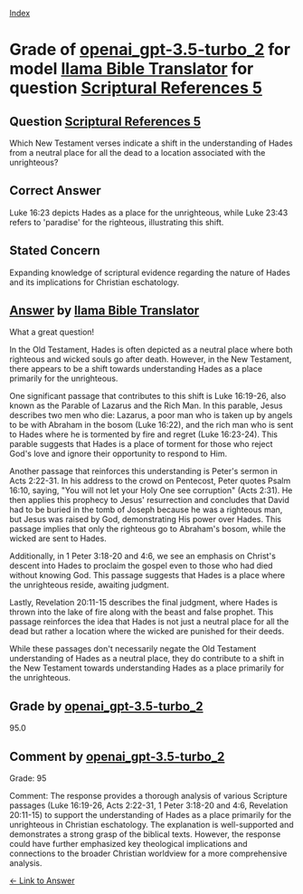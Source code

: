 
[Index](../../../../index.md)
# Grade of [openai_gpt-3.5-turbo_2](../../../grading_models/openai_gpt-3.5-turbo_2.md) for model [llama Bible Translator](../../../answering_models/llama_Bible_Translator.md) for question [Scriptural References 5](../../../questions/Scriptural_References_5.md)

## Question [Scriptural References 5](../../../questions/Scriptural_References_5.md)
Which New Testament verses indicate a shift in the understanding of Hades from a neutral place for all the dead to a location associated with the unrighteous?

## Correct Answer
Luke 16:23 depicts Hades as a place for the unrighteous, while Luke 23:43 refers to 'paradise' for the righteous, illustrating this shift.

## Stated Concern
Expanding knowledge of scriptural evidence regarding the nature of Hades and its implications for Christian eschatology.

## [Answer](../Scriptural_References_5.md) by [llama Bible Translator](../../../answering_models/llama_Bible_Translator.md)
What a great question!

In the Old Testament, Hades is often depicted as a neutral place where both righteous and wicked souls go after death. However, in the New Testament, there appears to be a shift towards understanding Hades as a place primarily for the unrighteous.

One significant passage that contributes to this shift is Luke 16:19-26, also known as the Parable of Lazarus and the Rich Man. In this parable, Jesus describes two men who die: Lazarus, a poor man who is taken up by angels to be with Abraham in the bosom (Luke 16:22), and the rich man who is sent to Hades where he is tormented by fire and regret (Luke 16:23-24). This parable suggests that Hades is a place of torment for those who reject God's love and ignore their opportunity to respond to Him.

Another passage that reinforces this understanding is Peter's sermon in Acts 2:22-31. In his address to the crowd on Pentecost, Peter quotes Psalm 16:10, saying, "You will not let your Holy One see corruption" (Acts 2:31). He then applies this prophecy to Jesus' resurrection and concludes that David had to be buried in the tomb of Joseph because he was a righteous man, but Jesus was raised by God, demonstrating His power over Hades. This passage implies that only the righteous go to Abraham's bosom, while the wicked are sent to Hades.

Additionally, in 1 Peter 3:18-20 and 4:6, we see an emphasis on Christ's descent into Hades to proclaim the gospel even to those who had died without knowing God. This passage suggests that Hades is a place where the unrighteous reside, awaiting judgment.

Lastly, Revelation 20:11-15 describes the final judgment, where Hades is thrown into the lake of fire along with the beast and false prophet. This passage reinforces the idea that Hades is not just a neutral place for all the dead but rather a location where the wicked are punished for their deeds.

While these passages don't necessarily negate the Old Testament understanding of Hades as a neutral place, they do contribute to a shift in the New Testament towards understanding Hades as a place primarily for the unrighteous.

## Grade by [openai_gpt-3.5-turbo_2](../../../grading_models/openai_gpt-3.5-turbo_2.md)
95.0

## Comment by [openai_gpt-3.5-turbo_2](../../../grading_models/openai_gpt-3.5-turbo_2.md)
Grade: 95

Comment: The response provides a thorough analysis of various Scripture passages (Luke 16:19-26, Acts 2:22-31, 1 Peter 3:18-20 and 4:6, Revelation 20:11-15) to support the understanding of Hades as a place primarily for the unrighteous in Christian eschatology. The explanation is well-supported and demonstrates a strong grasp of the biblical texts. However, the response could have further emphasized key theological implications and connections to the broader Christian worldview for a more comprehensive analysis.

[&lt;- Link to Answer](../Scriptural_References_5.md)
